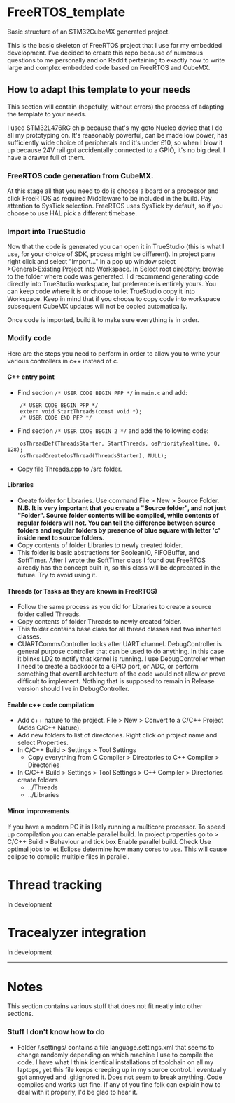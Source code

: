 # FreeRTOS_template
Basic structure of an STM32CubeMX generated project.

This is the basic skeleton of FreeRTOS project that I use for my embedded development. I've decided to create this repo because of numerous questions to me personally and on Reddit pertaining to exactly how to write large and complex embedded code based on FreeRTOS and CubeMX.

## How to adapt this template to your needs
This section will contain (hopefully, without errors) the process of adapting the template to your needs.

I used STM32L476RG chip because that's my goto Nucleo device that I do all my prototyping on. It's reasonably powerful, can be made low power, has sufficiently wide choice of peripherals and it's under £10, so when I blow it up because 24V rail got accidentally connected to a GPIO, it's no big deal. I have a drawer full of them.

### FreeRTOS code generation from CubeMX.
At this stage all that you need to do is choose a board or a processor and click FreeRTOS as required Middleware to be included in the build. Pay attention to SysTick selection. FreeRTOS uses SysTick by default, so if you choose to use HAL pick a different timebase.    

### Import into TrueStudio
Now that the code is generated you can open it in TrueStudio (this is what I use, for your choice of SDK, process might be different). In project pane right click and select "Import..." In a pop up window select >General>Existing Project into Workspace. In Select root directory: browse to the folder where code was generated. I'd recommend generating code directly into TrueStudio workspace, but preference is entirely yours. You can keep code where it is or choose to let TrueStudio copy it into Workspace. Keep in mind that if you choose to copy code into workspace subsequent CubeMX updates will not be copied automatically.

Once code is imported, build it to make sure everything is in order.

### Modify code
Here are the steps you need to perform in order to allow you to write your various controllers in c++ instead of c.

#### C++ entry point
* Find section `/* USER CODE BEGIN PFP */` in `main.c` and add:
```
    /* USER CODE BEGIN PFP */    
    extern void StartThreads(const void *);    
    /* USER CODE END PFP */    
```
* Find section `/* USER CODE BEGIN 2 */` and add the following code:
```
    osThreadDef(ThreadsStarter, StartThreads, osPriorityRealtime, 0, 128);
    osThreadCreate(osThread(ThreadsStarter), NULL);
```
* Copy file Threads.cpp to /src folder.

#### Libraries

* Create folder for Libraries. Use command File > New > Source Folder.    
**N.B. It is very important that you create a "Source folder", and not just "Folder". Source folder contents will be compiled, while contents of regular folders will not. You can tell the difference between source folders and regular folders by presence of blue square with letter 'c' inside next to source folders.**   
* Copy contents of folder Libraries to newly created folder. 
* This folder is basic abstractions for BooleanIO, FIFOBuffer, and SoftTimer. After I wrote the SoftTimer class I found out FreeRTOS already has the concept built in, so this class will be deprecated in the future. Try to avoid using it.

#### Threads (or Tasks as they are known in FreeRTOS)

* Follow the same process as you did for Libraries to create a source folder called Threads.
* Copy contents of folder Threads to newly created folder.
* This folder contains base class for all thread classes and two inherited classes.
* CUARTCommsController looks after UART channel. DebugController is general purpose controller that can be used to do anything. In this case it blinks LD2 to notify that kernel is running. I use DebugController when I need to create a backdoor to a GPIO port, or ADC, or perform something that overall architecture of the code would not allow or prove difficult to implement. Nothing that is supposed to remain in Release version should live in DebugController.

#### Enable c++ code compilation

* Add c++ nature to the project. File > New > Convert to a C/C++ Project (Adds C/C++ Nature).
* Add new folders to list of directories. Right click on project name and select Properties.
* In C/C++ Build > Settings > Tool Settings
    *  Copy everything from C Compiler > Directories  to C++ Compiler > Directories
* In C/C++ Build > Settings > Tool Settings > C++ Compiler > Directories create folders
    * ../Threads
    * ../Libraries

#### Minor improvements

If you have a modern PC it is likely running a multicore processor. To speed up compilation you can enable parallel build. In project properties go to > C/C++ Build > Behaviour and tick box Enable parallel build. Check Use optimal jobs to let Eclipse determine how many cores to use. This will cause eclipse to compile multiple files in parallel.

# Thread tracking
In development

# Tracealyzer integration
In development
___
# Notes
This section contains various stuff that does not fit neatly into other sections.

### Stuff I don't know how to do
* Folder /.settings/ contains a file language.settings.xml that seems to change randomly depending on which machine I use to compile the code. I have what I think identical installations of toolchain on all my laptops, yet this file keeps creeping up in my source control. I eventually got annoyed and .gitignored it. Does not seem to break anything. Code compiles and works just fine. If any of you fine folk can explain how to deal with it properly, I'd be glad to hear it.
